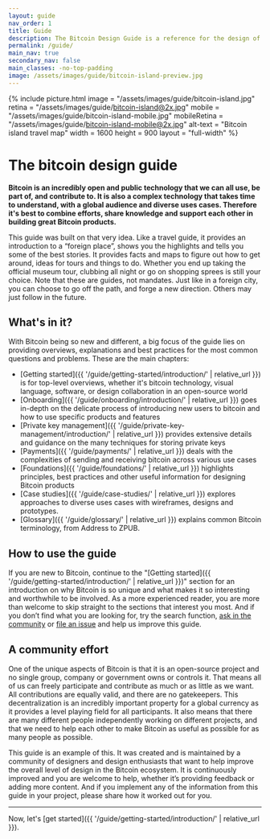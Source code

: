 ```yaml
---
layout: guide
nav_order: 1
title: Guide
description: The Bitcoin Design Guide is a reference for the design of bitcoin applications. 
permalink: /guide/
main_nav: true
secondary_nav: false
main_classes: -no-top-padding
image: /assets/images/guide/bitcoin-island-preview.jpg
---
```


<!--

Introduction to the guide

- Why it exists
- What's in it
- How to use it
- How to contribute

Illustration sources

- https://www.figma.com/file/qzvCvqhSRx3Jq8aywaSjlr/Bitcoin-Design-Guide-Illustrations-CO?node-id=238%3A3

-->

{% include picture.html
   image = "/assets/images/guide/bitcoin-island.jpg"
   retina = "/assets/images/guide/bitcoin-island@2x.jpg"
   mobile = "/assets/images/guide/bitcoin-island-mobile.jpg"
   mobileRetina = "/assets/images/guide/bitcoin-island-mobile@2x.jpg"
   alt-text = "Bitcoin island travel map"
   width = 1600
   height = 900
   layout = "full-width"
%}

# The bitcoin design guide

**Bitcoin is an incredibly open and public technology that we can all use, be part of, and contribute to. It is also a complex technology that takes time to understand, with a global audience and diverse uses cases. Therefore it's best to combine efforts, share knowledge and support each other in building great Bitcoin products.**

This guide was built on that very idea. Like a travel guide, it provides an introduction to a “foreign place”, shows you the highlights and tells you some of the best stories. It provides facts and maps to figure out how to get around, ideas for tours and things to do. Whether you end up taking the official museum tour, clubbing all night or go on shopping sprees is still your choice. Note that these are guides, not mandates. Just like in a foreign city, you can choose to go off the path, and forge a new direction. Others may just follow in the future.

## What's in it?

With Bitcoin being so new and different, a big focus of the guide lies on providing overviews, explanations and best practices for the most common questions and problems. These are the main chapters:

- [Getting started]({{ '/guide/getting-started/introduction/' | relative_url }}) is for top-level overviews, whether it's bitcoin technology, visual language, software, or design collaboration in an open-source world
- [Onboarding]({{ '/guide/onboarding/introduction/' | relative_url }})  goes in-depth on the delicate process of introducing new users to bitcoin and how to use specific products and features
- [Private key management]({{ '/guide/private-key-management/introduction/' | relative_url }}) provides extensive details and guidance on the many techniques for storing private keys
- [Payments]({{ '/guide/payments/' | relative_url }}) deals with the complexities of sending and receiving bitcoin across various use cases
- [Foundations]({{ '/guide/foundations/' | relative_url }}) highlights principles, best practices and other useful information for designing Bitcoin products
- [Case studies]({{ '/guide/case-studies/' | relative_url }}) explores approaches to diverse uses cases with wireframes, designs and prototypes.
- [Glossary]({{ '/guide/glossary/' | relative_url }}) explains common Bitcoin terminology, from Address to ZPUB.

## How to use the guide

If you are new to Bitcoin, continue to the "[Getting started]({{ '/guide/getting-started/introduction/' | relative_url }})" section for an introduction on why Bitcoin is so unique and what makes it so interesting and worthwhile to be involved. As a more experienced reader, you are more than welcome to skip straight to the sections that interest you most. And if you don’t find what you are looking for, try the search function, [ask in the community](http://bitcoindesigners.org) or [file an issue]({{site.github_repository_url}}issues) and help us improve this guide.

## A community effort

One of the unique aspects of Bitcoin is that it is an open-source project and no single group, company or government owns or controls it. That means all of us can freely participate and contribute as much or as little as we want. All contributions are equally valid, and there are no gatekeepers. This decentralization is an incredibly important property for a global currency as it provides a level playing field for all participants. It also means that there are many different people independently working on different projects, and that we need to help each other to make Bitcoin as useful as possible for as many people as possible.

This guide is an example of this. It was created and is maintained by a community of designers and design enthusiasts that want to help improve the overall level of design in the Bitcoin ecosystem. It is continuously improved and you are welcome to help, whether it’s providing feedback or adding more content. And if you implement any of the information from this guide in your project, please share how it worked out for you.

---

Now, let's [get started]({{ '/guide/getting-started/introduction/' | relative_url }}).
